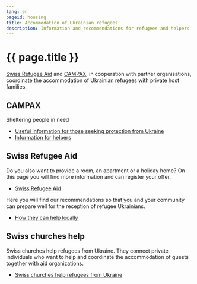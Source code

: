 ```yaml
---
lang: en
pageid: housing
title: Accommodation of Ukrainian refugees
description: Information and recommendations for refugees and helpers
---
```

# {{ page.title }}


[Swiss Refugee Aid](https://www.fluechtlingshilfe.ch/aktiv-werden/fuer-ukrainische-gefluechtete) and [CAMPAX](https://campax.org), in cooperation with partner organisations, coordinate the accommodation of Ukrainian refugees with private host families.


## CAMPAX
Sheltering people in need

- [Useful information for those seeking protection from Ukraine](https://campax.org/infos-fuer-ukraine-fluechtende/)
- [Information for helpers](https://campax.org/standwithukraine-infos-fur-helfende/)


## Swiss Refugee Aid
Do you also want to provide a room, an apartment or a holiday home? On this page you will find more information and can register your offer.

- [Swiss Refugee Aid](https://www.fluechtlingshilfe.ch/aktiv-werden/fuer-ukrainische-gefluechtete)

Here you will find our recommendations so that you and your community can prepare well for the reception of refugee Ukrainians.

- [How they can help locally](https://www.fluechtlingshilfe.ch/aktiv-werden/fuer-ukrainische-gefluechtete/so-koennen-sie-lokal-helfen)


## Swiss churches help
Swiss churches help refugees from Ukraine. They connect private individuals who want to help and coordinate the accommodation of guests together with aid organizations.

- [Swiss churches help refugees from Ukraine](https://kirchen-helfen.ch)

